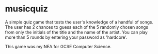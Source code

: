 # musicquiz
A simple quiz game that tests the user's knowledge of a handful of songs. The user has 2 chances to guess each of the 5 randomly chosen songs from only the initials of the title and the name of the artist. You can play more than 5 rounds by entering your password as 'hardcore'.

This game was my NEA for GCSE Computer Science.

